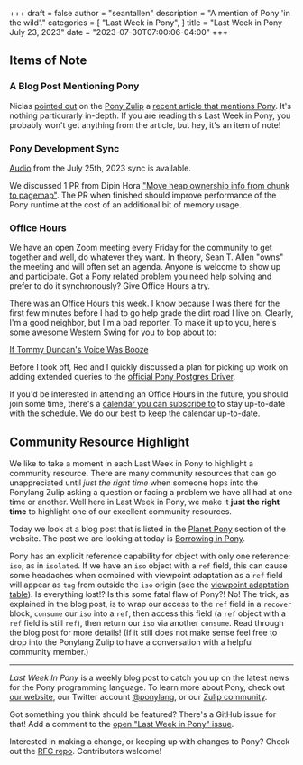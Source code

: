 +++
draft = false
author = "seantallen"
description = "A mention of Pony 'in the wild'."
categories = [
    "Last Week in Pony",
]
title = "Last Week in Pony July 23, 2023"
date = "2023-07-30T07:00:06-04:00"
+++

## Items of Note

### A Blog Post Mentioning Pony

Niclas [pointed out](https://ponylang.zulipchat.com/#narrow/stream/189934-general/topic/Pony.20in.20article) on the [Pony Zulip](https://ponylang.zulipchat.com/#all_messages) a [recent article that mentions Pony](https://hackernoon.com/the-new-wave-of-programming-languages-exploring-the-hidden-gems). It's nothing particurarly in-depth. If you are reading this Last Week in Pony, you probably won't get anything from the article, but hey, it's an item of note!

### Pony Development Sync

[Audio](https://sync-recordings.ponylang.io/r/2023_07_25.m4a) from the July 25th, 2023 sync is available.

We discussed 1 PR from Dipin Hora ["Move heap ownership info from chunk to pagemap"](https://github.com/ponylang/ponyc/pull/4368). The PR when finished should improve performance of the Pony runtime at the cost of an additional bit of memory usage.

### Office Hours

We have an open Zoom meeting every Friday for the community to get together and well, do whatever they want. In theory, Sean T. Allen "owns" the meeting and will often set an agenda. Anyone is welcome to show up and participate. Got a Pony related problem you need help solving and prefer to do it synchronously? Give Office Hours a try.

There was an Office Hours this week. I know because I was there for the first few minutes before I had to go help grade the dirt road I live on. Clearly, I'm a good neighbor, but I'm a bad reporter. To make it up to you, here's some awesome Western Swing for you to bop about to:

[If Tommy Duncan's Voice Was Booze](https://www.youtube.com/watch?v=R3FDeoXMyKc)

Before I took off, Red and I quickly discussed a plan for picking up work on adding extended queries to the [official Pony Postgres Driver](https://github.com/ponylang/postgres).

If you'd be interested in attending an Office Hours in the future, you should join some time, there's a [calendar you can subscribe to](https://calendar.google.com/calendar/ical/4465e68ae24131ae00461a40893f2637a2c9ac510e311a44ff78680e2f183ce3%40group.calendar.google.com/public/basic.ics) to stay up-to-date with the schedule. We do our best to keep the calendar up-to-date.

## Community Resource Highlight

We like to take a moment in each Last Week in Pony to highlight a community resource. There are many community resources that can go unappreciated until _just the right time_ when someone hops into the Ponylang Zulip asking a question or facing a problem we have all had at one time or another. Well here in Last Week in Pony, we make it **just the right time** to highlight one of our excellent community resources.

Today we look at a blog post that is listed in the [Planet Pony](https://www.ponylang.io/community/planet-pony/) section of the website. The post we are looking at today is [Borrowing in Pony](https://bluishcoder.co.nz/2016/07/18/borrowing-in-pony.html).

Pony has an explicit reference capability for object with only one reference: `iso`, as in `isolated`. If we have an `iso` object with a `ref` field, this can cause some headaches when combined with viewpoint adaptation as a `ref` field will appear as `tag` from outside the `iso` origin (see the [viewpoint adaptation table](https://tutorial.ponylang.io/reference-capabilities/combining-capabilities.html#viewpoint-adaptation)). Is everything lost!? Is this some fatal flaw of Pony?! No! The trick, as explained in the blog post, is to wrap our access to the `ref` field in a `recover` block, `consume` our `iso` into a `ref`, then access this field (a `ref` object with a `ref` field is still `ref`), then return our `iso` via another `consume`. Read through the blog post for more details! (If it still does not make sense feel free to drop into the Ponylang Zulip to have a conversation with a helpful community member.)

---

_Last Week In Pony_ is a weekly blog post to catch you up on the latest news for the Pony programming language. To learn more about Pony, check out [our website](https://ponylang.io), our Twitter account [@ponylang](https://twitter.com/ponylang), or our [Zulip community](https://ponylang.zulipchat.com).

Got something you think should be featured? There's a GitHub issue for that! Add a comment to the [open "Last Week in Pony" issue](https://github.com/ponylang/ponylang.github.io/issues?q=is%3Aissue+is%3Aopen+label%3Alast-week-in-pony).

Interested in making a change, or keeping up with changes to Pony? Check out the [RFC repo](https://github.com/ponylang/rfcs). Contributors welcome!
